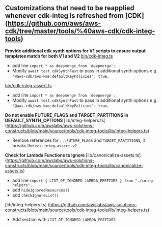 ## Customizations that need to be reapplied whenever cdk-integ is refreshed from [CDK] (https://github.com/aws/aws-cdk/tree/master/tools/%40aws-cdk/cdk-integ-tools)

**Provide additional cdk synth options for V1 scripts to ensure output templates match for both V1 and V2**
[bin/cdk-integ.ts](https://github.com/awslabs/aws-solutions-constructs/blob/main/source/tools/cdk-integ-tools/bin/cdk-integ.ts)
* add line `import * as deepmerge from 'deepmerge';`
* Modify `await test.cdkSynthFast` to pass in additional synth options e.g. `'@aws-cdk/aws-kms:defaultKeyPolicies': true,`

[bin/cdk-integ-assert.ts](https://github.com/awslabs/aws-solutions-constructs/blob/main/source/tools/cdk-integ-tools/bin/cdk-integ-assert.ts)
* add line `import * as deepmerge from 'deepmerge';`
* Modify `await test.cdkSynthFast` to pass in additional synth options e.g. `'@aws-cdk/aws-kms:defaultKeyPolicies': true,`

**Do not enable FUTURE_FLAGS and TARGET_PARTITIONS in DEFAULT_SYNTH_OPTIONS**
[lib/integ-helpers.ts] (https://github.com/awslabs/aws-solutions-constructs/blob/main/source/tools/cdk-integ-tools/lib/integ-helpers.ts)
* Remove references for `...FUTURE_FLAGS` and `TARGET_PARTITIONS`, it breaks the `cdk-integ-assert-v2`

**Check for Lambda Functions to Ignore**
[lib/canonicalize-assets.ts] (https://github.com/awslabs/aws-solutions-constructs/blob/main/source/tools/cdk-integ-tools/lib/canonicalize-assets.ts)
* add line `import { LIST_OF_IGNORED_LAMBDA_PREFIXES } from "./integ-helpers";`
* add `hideIgnoredResources()`
* add `checkIgnoreList()`

[lib/integ-helpers.ts] (https://github.com/awslabs/aws-solutions-constructs/blob/main/source/tools/cdk-integ-tools/lib/integ-helpers.ts)
* Add section with `LIST_OF_IGNORED_LAMBDA_PREFIXES`
